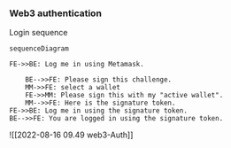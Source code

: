 ### Web3 authentication

Login sequence

```mermaid
sequenceDiagram
      
FE->>BE: Log me in using Metamask.

    BE-->>FE: Please sign this challenge.
    MM->>FE: select a wallet
    FE->>MM: Please sign this with my "active wallet".
    MM-->>FE: Here is the signature token.
FE->>BE: Log me in using the signature token.
BE-->>FE: You are logged in using the signature token.
```

![[2022-08-16 09.49 web3-Auth]]